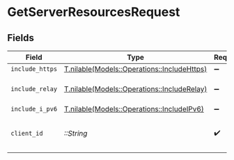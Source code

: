# GetServerResourcesRequest


## Fields

| Field                                                                                                              | Type                                                                                                               | Required                                                                                                           | Description                                                                                                        | Example                                                                                                            |
| ------------------------------------------------------------------------------------------------------------------ | ------------------------------------------------------------------------------------------------------------------ | ------------------------------------------------------------------------------------------------------------------ | ------------------------------------------------------------------------------------------------------------------ | ------------------------------------------------------------------------------------------------------------------ |
| `include_https`                                                                                                    | [T.nilable(Models::Operations::IncludeHttps)](../../models/operations/includehttps.md)                             | :heavy_minus_sign:                                                                                                 | Include Https entries in the results                                                                               | 1                                                                                                                  |
| `include_relay`                                                                                                    | [T.nilable(Models::Operations::IncludeRelay)](../../models/operations/includerelay.md)                             | :heavy_minus_sign:                                                                                                 | Include Relay addresses in the results <br/>E.g: https://10-0-0-25.bbf8e10c7fa20447cacee74cd9914cde.plex.direct:32400<br/> | 1                                                                                                                  |
| `include_i_pv6`                                                                                                    | [T.nilable(Models::Operations::IncludeIPv6)](../../models/operations/includeipv6.md)                               | :heavy_minus_sign:                                                                                                 | Include IPv6 entries in the results                                                                                | 1                                                                                                                  |
| `client_id`                                                                                                        | *::String*                                                                                                         | :heavy_check_mark:                                                                                                 | An opaque identifier unique to the client (UUID, serial number, or other unique device ID)                         | 3381b62b-9ab7-4e37-827b-203e9809eb58                                                                               |
